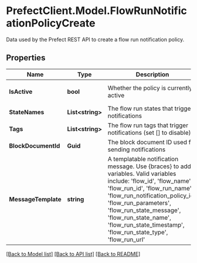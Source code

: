 # PrefectClient.Model.FlowRunNotificationPolicyCreate
Data used by the Prefect REST API to create a flow run notification policy.

## Properties

Name | Type | Description | Notes
------------ | ------------- | ------------- | -------------
**IsActive** | **bool** | Whether the policy is currently active | [optional] [default to true]
**StateNames** | **List&lt;string&gt;** | The flow run states that trigger notifications | [optional] 
**Tags** | **List&lt;string&gt;** | The flow run tags that trigger notifications (set [] to disable) | [optional] 
**BlockDocumentId** | **Guid** | The block document ID used for sending notifications | [optional] 
**MessageTemplate** | **string** | A templatable notification message. Use {braces} to add variables. Valid variables include: &#39;flow_id&#39;, &#39;flow_name&#39;, &#39;flow_run_id&#39;, &#39;flow_run_name&#39;, &#39;flow_run_notification_policy_id&#39;, &#39;flow_run_parameters&#39;, &#39;flow_run_state_message&#39;, &#39;flow_run_state_name&#39;, &#39;flow_run_state_timestamp&#39;, &#39;flow_run_state_type&#39;, &#39;flow_run_url&#39; | [optional] 

[[Back to Model list]](../README.md#documentation-for-models) [[Back to API list]](../README.md#documentation-for-api-endpoints) [[Back to README]](../README.md)

